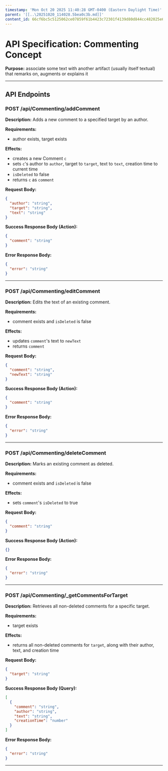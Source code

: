 ```yaml
---
timestamp: 'Mon Oct 20 2025 11:40:28 GMT-0400 (Eastern Daylight Time)'
parent: '[[..\20251020_114028.5bea0c3b.md]]'
content_id: 66cf6bc5c5125062ce07859f61b4423c72301f4139d80d844cc482025e6c4294
---
```


# API Specification: Commenting Concept

**Purpose:** associate some text with another artifact (usually itself textual) that remarks on, augments or explains it

***

## API Endpoints

### POST /api/Commenting/addComment

**Description:** Adds a new comment to a specified target by an author.

**Requirements:**

* author exists, target exists

**Effects:**

* creates a new Comment `c`
* sets `c`'s author to `author`, target to `target`, text to `text`, creation time to current time
* `isDeleted` to false
* returns `c` as `comment`

**Request Body:**

```json
{
  "author": "string",
  "target": "string",
  "text": "string"
}
```

**Success Response Body (Action):**

```json
{
  "comment": "string"
}
```

**Error Response Body:**

```json
{
  "error": "string"
}
```

***

### POST /api/Commenting/editComment

**Description:** Edits the text of an existing comment.

**Requirements:**

* comment exists and `isDeleted` is false

**Effects:**

* updates `comment`'s text to `newText`
* returns `comment`

**Request Body:**

```json
{
  "comment": "string",
  "newText": "string"
}
```

**Success Response Body (Action):**

```json
{
  "comment": "string"
}
```

**Error Response Body:**

```json
{
  "error": "string"
}
```

***

### POST /api/Commenting/deleteComment

**Description:** Marks an existing comment as deleted.

**Requirements:**

* comment exists and `isDeleted` is false

**Effects:**

* sets `comment`'s `isDeleted` to true

**Request Body:**

```json
{
  "comment": "string"
}
```

**Success Response Body (Action):**

```json
{}
```

**Error Response Body:**

```json
{
  "error": "string"
}
```

***

### POST /api/Commenting/\_getCommentsForTarget

**Description:** Retrieves all non-deleted comments for a specific target.

**Requirements:**

* target exists

**Effects:**

* returns all non-deleted comments for `target`, along with their author, text, and creation time

**Request Body:**

```json
{
  "target": "string"
}
```

**Success Response Body (Query):**

```json
[
  {
    "comment": "string",
    "author": "string",
    "text": "string",
    "creationTime": "number"
  }
]
```

**Error Response Body:**

```json
{
  "error": "string"
}
```

***
